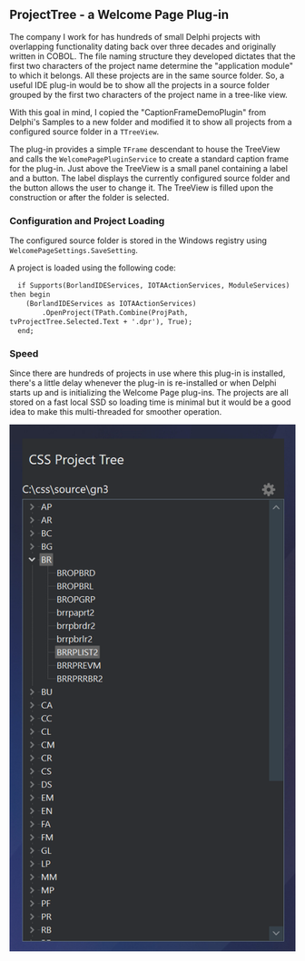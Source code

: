 ## ProjectTree - a Welcome Page Plug-in

The company I work for has hundreds of small Delphi projects with overlapping functionality dating back over three decades and originally written in COBOL. The file naming structure they developed dictates that the first two characters of the project name determine the "application module" to which it belongs. All these projects are in the same source folder. So, a useful IDE plug-in would be to show all the projects in a source folder grouped by the first two characters of the project name in a tree-like view.

With this goal in mind, I copied the "CaptionFrameDemoPlugin" from Delphi's Samples to a new folder and modified it to show all projects from a configured source folder in a `TTreeView`.

The plug-in provides a simple `TFrame` descendant to house the TreeView and calls the `WelcomePagePluginService` to create a standard caption frame for the plug-in. Just above the TreeView is a small panel containing a label and a button. The label displays the currently configured source folder and the button allows the user to change it. The TreeView is filled upon the construction or after the folder is selected.

### Configuration and Project Loading

The configured source folder is stored in the Windows registry using `WelcomePageSettings.SaveSetting`.  

A project is loaded using the following code:

```
  if Supports(BorlandIDEServices, IOTAActionServices, ModuleServices) then begin
    (BorlandIDEServices as IOTAActionServices)
        .OpenProject(TPath.Combine(ProjPath, tvProjectTree.Selected.Text + '.dpr'), True);
  end;
```

### Speed

Since there are hundreds of projects in use where this plug-in is installed, there's a little delay whenever the plug-in is re-installed or when Delphi starts up and is initializing the Welcome Page plug-ins. The projects are all stored on a fast local SSD so loading time is minimal but it would be a good idea to make this multi-threaded for smoother operation.

![Screenshot](./ProjTree.png)